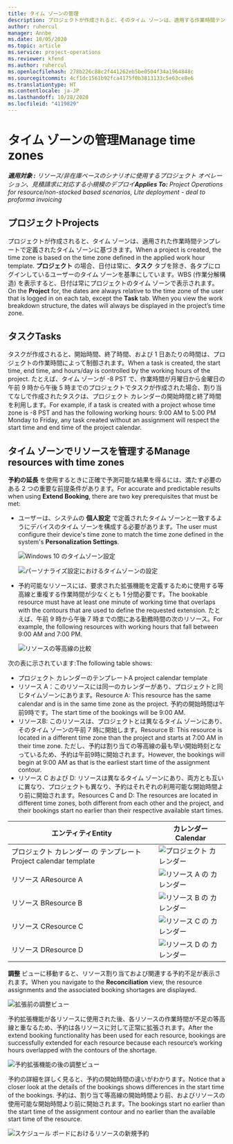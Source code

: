 ```yaml
---
title: タイム ゾーンの管理
description: プロジェクトが作成されると、そのタイム ゾーンは、適用する作業時間テンプレートで定義されたタイム ゾーンに基づきます。
author: ruhercul
manager: Annbe
ms.date: 10/05/2020
ms.topic: article
ms.service: project-operations
ms.reviewer: kfend
ms.author: ruhercul
ms.openlocfilehash: 278b226c88c2f441262eb5be0504f34a1964848c
ms.sourcegitcommit: 4cf1dc1561b92fca4175f0b3813133c5e63ce8e6
ms.translationtype: HT
ms.contentlocale: ja-JP
ms.lasthandoff: 10/28/2020
ms.locfileid: "4119829"
---
```

# <a name="manage-time-zones"></a><span data-ttu-id="85c70-103">タイム ゾーンの管理</span><span class="sxs-lookup"><span data-stu-id="85c70-103">Manage time zones</span></span>

<span data-ttu-id="85c70-104">_**適用対象 :** リソース/非在庫ベースのシナリオに使用するプロジェクト オペレーション、見積請求に対応する小規模のデプロイ_</span><span class="sxs-lookup"><span data-stu-id="85c70-104">_**Applies To:** Project Operations for resource/non-stocked based scenarios, Lite deployment - deal to proforma invoicing_</span></span>


## <a name="projects"></a><span data-ttu-id="85c70-105">プロジェクト</span><span class="sxs-lookup"><span data-stu-id="85c70-105">Projects</span></span>

<span data-ttu-id="85c70-106">プロジェクトが作成されると、タイム ゾーンは、適用された作業時間テンプレートで定義されたタイム ゾーンに基づきます。</span><span class="sxs-lookup"><span data-stu-id="85c70-106">When a project is created, the time zone is based on the time zone defined in the applied work hour template.</span></span> <span data-ttu-id="85c70-107">**プロジェクト** の場合、日付は常に、**タスク** タブを除き、各タブにログインしているユーザーのタイム ゾーンを基準にしています。WBS (作業分解構造) を表示すると、日付は常にプロジェクトのタイム ゾーンで表示されます。</span><span class="sxs-lookup"><span data-stu-id="85c70-107">On the **Project** for, the dates are always relative to the time zone of the user that is logged in on each tab, except the **Task** tab. When you view the work breakdown structure, the dates will always be displayed in the project’s time zone.</span></span>

## <a name="tasks"></a><span data-ttu-id="85c70-108">タスク</span><span class="sxs-lookup"><span data-stu-id="85c70-108">Tasks</span></span>

<span data-ttu-id="85c70-109">タスクが作成されると、開始時間、終了時間、および 1 日あたりの時間は、プロジェクトの作業時間によって制御されます。</span><span class="sxs-lookup"><span data-stu-id="85c70-109">When a task is created, the start time, end time, and hours/day is controlled by the working hours of the project.</span></span> <span data-ttu-id="85c70-110">たとえば、タイム ゾーンが -8 PST で、作業時間が月曜日から金曜日の午前 9 時から午後 5 時までのプロジェクトでタスクが作成された場合、割り当てなしで作成されたタスクは、プロジェクト カレンダーの開始時間と終了時間を利用します。</span><span class="sxs-lookup"><span data-stu-id="85c70-110">For example, if a task is created with a project whose time zone is -8 PST and has the following working hours: 9:00 AM to 5:00 PM Monday to Friday, any task created without an assignment will respect the start time and end time of the project calendar.</span></span>

## <a name="manage-resources-with-time-zones"></a><span data-ttu-id="85c70-111">タイム ゾーンでリソースを管理する</span><span class="sxs-lookup"><span data-stu-id="85c70-111">Manage resources with time zones</span></span>

<span data-ttu-id="85c70-112">**予約の延長** を使用するときに正確で予測可能な結果を得るには、満たす必要のある 2 つの重要な前提条件があります。</span><span class="sxs-lookup"><span data-stu-id="85c70-112">For accurate and predictable results when using **Extend Booking**, there are two key prerequisites that must be met:</span></span>  

- <span data-ttu-id="85c70-113">ユーザーは、システムの **個人設定** で定義されたタイム ゾーンと一致するようにデバイスのタイム ゾーンを構成する必要があります。</span><span class="sxs-lookup"><span data-stu-id="85c70-113">The user must configure their device's time zone to match the time zone defined in the system's **Personalization Settings**.</span></span>
 
  ![Windows 10 のタイムゾーン設定](media/reconcile-assignments-03.png)

  ![パーソナライズ設定におけるタイムゾーンの設定](media/reconcile-assignments-04.png)
 
- <span data-ttu-id="85c70-116">予約可能なリソースには、要求された拡張機能を定義するために使用する等高線と重複する作業時間が少なくとも 1 分間必要です。</span><span class="sxs-lookup"><span data-stu-id="85c70-116">The bookable resource must have at least one minute of working time that overlaps with the contours that are used to define the requested extension.</span></span> <span data-ttu-id="85c70-117">たとえば、午前 9 時から午後 7 時までの間にある勤務時間の次のリソース。</span><span class="sxs-lookup"><span data-stu-id="85c70-117">For example, the following resources with working hours that fall between 9:00 AM and 7:00 PM.</span></span> 

  ![リソースの等高線の比較](media/reconcile-assignments-05.png)

<span data-ttu-id="85c70-119">次の表に示されています:</span><span class="sxs-lookup"><span data-stu-id="85c70-119">The following table shows:</span></span>

- <span data-ttu-id="85c70-120">プロジェクト カレンダーのテンプレート</span><span class="sxs-lookup"><span data-stu-id="85c70-120">A project calendar template</span></span>
- <span data-ttu-id="85c70-121">リソース A：このリソースには同一のカレンダーがあり、プロジェクトと同じタイムゾーンにあります。</span><span class="sxs-lookup"><span data-stu-id="85c70-121">Resource A: This resource has the same calendar and is in the same time zone as the project.</span></span> <span data-ttu-id="85c70-122">予約の開始時間は午前9時です。</span><span class="sxs-lookup"><span data-stu-id="85c70-122">The start time of the bookings will be 9:00 AM.</span></span>
- <span data-ttu-id="85c70-123">リソースB: このリソースは、プロジェクトとは異なるタイム ゾーンにあり、そのタイム ゾーンの午前 7 時に開始します。</span><span class="sxs-lookup"><span data-stu-id="85c70-123">Resource B: This resource is located in a different time zone than the project and starts at 7:00 AM in their time zone.</span></span> <span data-ttu-id="85c70-124">ただし、予約は割り当ての等高線の最も早い開始時刻となっているため、予約は午前9時に開始されます。</span><span class="sxs-lookup"><span data-stu-id="85c70-124">However, the bookings will begin at 9:00 AM as that is the earliest start time of the assignment contour.</span></span>
- <span data-ttu-id="85c70-125">リソース C および D: リソースは異なるタイム ゾーンにあり、両方とも互いに異なり、プロジェクトも異なり、予約はそれぞれの利用可能な開始時間より前に開始されます。</span><span class="sxs-lookup"><span data-stu-id="85c70-125">Resources C and D: The resources are located in different time zones, both different from each other and the project, and their bookings start no earlier than their respective available start times.</span></span>

|<span data-ttu-id="85c70-126">エンティティ</span><span class="sxs-lookup"><span data-stu-id="85c70-126">Entity</span></span>  |<span data-ttu-id="85c70-127">カレンダー</span><span class="sxs-lookup"><span data-stu-id="85c70-127">Calendar</span></span>  |
|-|-|
|<span data-ttu-id="85c70-128">プロジェクト カレンダー の テンプレート</span><span class="sxs-lookup"><span data-stu-id="85c70-128">Project calendar template</span></span>   | ![プロジェクト カレンダー](media/reconcile-assignments-06.png) |
|<span data-ttu-id="85c70-130">リソース A</span><span class="sxs-lookup"><span data-stu-id="85c70-130">Resource A</span></span>  | ![リソース A の カレンダー](media/reconcile-assignments-06.png) |
|<span data-ttu-id="85c70-132">リソース B</span><span class="sxs-lookup"><span data-stu-id="85c70-132">Resource B</span></span>  |  ![リソース B の カレンダー](media/reconcile-assignments-07.png) |
|<span data-ttu-id="85c70-134">リソース C</span><span class="sxs-lookup"><span data-stu-id="85c70-134">Resource C</span></span>  |  ![リソース C の カレンダー](media/reconcile-assignments-08.png) |
|<span data-ttu-id="85c70-136">リソース D</span><span class="sxs-lookup"><span data-stu-id="85c70-136">Resource D</span></span>  | ![リソース D の カレンダー](media/reconcile-assignments-09.png)  |
 
<span data-ttu-id="85c70-138">**調整** ビューに移動すると、リソース割り当ておよび関連する予約不足が表示されます。</span><span class="sxs-lookup"><span data-stu-id="85c70-138">When you navigate to the **Reconciliation** view, the resource assignments and the associated booking shortages are displayed.</span></span>

![拡張前の調整ビュー](media/reconcile-assignments-10.png)

<span data-ttu-id="85c70-140">予約拡張機能が各リソースに使用された後、各リソースの作業時間が不足の等高線と重なるため、予約は各リソースに対して正常に拡張されます。</span><span class="sxs-lookup"><span data-stu-id="85c70-140">After the extend booking functionality has been used for each resource, bookings are successfully extended for each resource because each resource’s working hours overlapped with the contours of the shortage.</span></span>

![予約拡張機能の後の調整ビュー](media/reconcile-assignments-11.png) 

<span data-ttu-id="85c70-142">予約の詳細を詳しく見ると、予約の開始時間の違いがわかります。</span><span class="sxs-lookup"><span data-stu-id="85c70-142">Notice that a closer look at the details of the bookings shows differences in the start time of the bookings.</span></span> <span data-ttu-id="85c70-143">予約は、割り当て等高線の開始時間より前、およびリソースの使用可能な開始時間より前に開始されます。</span><span class="sxs-lookup"><span data-stu-id="85c70-143">The bookings start no earlier than the start time of the assignment contour and no earlier than the available start time of the resource.</span></span>

![スケジュール ボードにおけるリソースの新規予約](media/reconcile-assignments-12.png)

